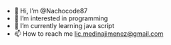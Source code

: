 - 👋 Hi, I’m @Nachocode87
- 👀 I’m interested in programming
- 🌱 I’m currently learning java script
- 📫 How to reach me lic.medinajimenez@gmail.com

<!---
Nachocode87/Nachocode87 is a ✨ special ✨ repository because its `README.md` (this file) appears on your GitHub profile.
You can click the Preview link to take a look at your changes.
--->
